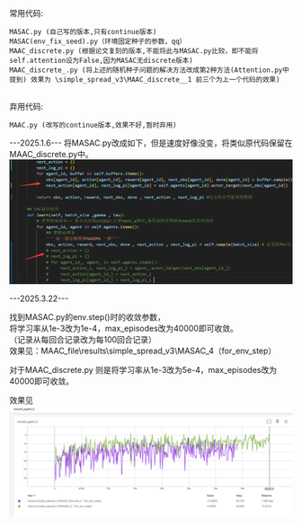 常用代码:
```
MASAC.py (自己写的版本,只有continue版本)
MASAC(env_fix_seed).py（环境固定种子的参数，qq）
MAAC_discrete.py (根据论文复刻的版本,不能将此与MASAC.py比较，即不能将self.attention设为False,因为MASAC无discrete版本)
MAAC_discrete_.py (将上述的随机种子问题的解决方法改成第2种方法(Attention.py中提到) 效果为 \simple_spread_v3\MAAC_discrete__1 前三个为上一个代码的效果)


```
弃用代码:
```
MAAC.py (改写的continue版本,效果不好,暂时弃用)
```

---2025.1.6---
将MASAC.py改成如下，但是速度好像没变，将类似原代码保留在MAAC_discrete.py中。
![alt text](image_assist/image.png)

---2025.3.22---

找到MASAC.py的env.step()时的收敛参数，  
将学习率从1e-3改为1e-4，max_episodes改为40000即可收敛。  
（记录从每回合记录改为每100回合记录）  
效果见：MAAC_file\results\simple_spread_v3\MASAC_4（for_env_step）  

对于MAAC_discrete.py 则是将学习率从1e-3改为5e-4，max_episodes改为40000即可收敛。  

效果见  
![alt text](image_assist/image-1.png)